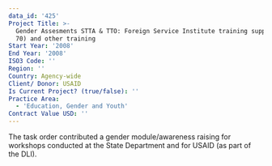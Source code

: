 ```yaml
---
data_id: '425'
Project Title: >-
  Gender Assesments STTA & TTO: Foreign Service Institute training support (TDY
  70) and other training
Start Year: '2008'
End Year: '2008'
ISO3 Code: ''
Region: ''
Country: Agency-wide
Client/ Donor: USAID
Is Current Project? (true/false): ''
Practice Area:
  - 'Education, Gender and Youth'
Contract Value USD: ''
---
```

The task order contributed a gender module/awareness raising for workshops conducted at the State Department and for USAID (as part of the DLI).